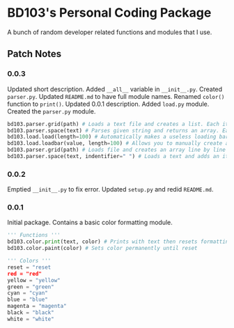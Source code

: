 # BD103's Personal Coding Package
A bunch of random developer related functions and modules that I use.
## Patch Notes
### 0.0.3
Updated short description. Added `__all__` variable in `__init__.py`. Created `parser.py`. Updated `README.md` to have full module names. Renamed `color()` function to `print()`. Updated 0.0.1 description. Added `load.py` module. Created the `parser.py` module.
```python
bd103.parser.grid(path) # Loads a text file and creates a list. Each item is a sepperate line of the file. Returns the list (array)
bd103.parser.space(text) # Parses given string and returns an array. Each item is sepperated by spaces. "hi there" would return ["hi", "there"]
bd103.load.load(length=100) # Automatically makes a useless loading bar
bd103.load.loadbar(value, length=100) # Allows you to manually create a load bar that syncs with data.
bd103.parser.grid(path) # Loads file and creates an array line by line
bd103.parser.space(text, indentifier=" ") # Loads a text and adds an item to a list for every word. Uses spaces to identify filler.
```
### 0.0.2
Emptied `__init__.py` to fix error. Updated `setup.py` and redid `README.md`.
### 0.0.1
Initial package. Contains a basic color formatting module.
```python
''' Functions '''
bd103.color.print(text, color) # Prints with text then resets formatting
bd103.color.paint(color) # Sets color permanently until reset

''' Colors '''
reset = "reset
red = "red"
yellow = "yellow"
green = "green"
cyan = "cyan"
blue = "blue"
magenta = "magenta"
black = "black"
white = "white"
```